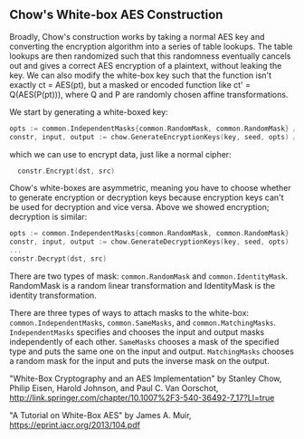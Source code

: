 Chow's White-box AES Construction
---------------------------------

Broadly, Chow's construction works by taking a normal AES key and converting the encryption algorithm into a series of
table lookups. The table lookups are then randomized such that this randomness eventually cancels out and gives a
correct AES encryption of a plaintext, without leaking the key. We can also modify the white-box key such that the
function isn't exactly ct = AES(pt), but a masked or encoded function like ct' = Q(AES(P(pt))), where Q and P are
randomly chosen affine transformations.

We start by generating a white-boxed key:
```go
opts := common.IndependentMasks{common.RandomMask, common.RandomMask} // Random input and output masks.
constr, input, output := chow.GenerateEncryptionKeys(key, seed, opts) // key is the AES key, seed is the seed for the RNG.
```
which we can use to encrypt data, just like a normal cipher:
```go
  constr.Encrypt(dst, src)
```

Chow's white-boxes are asymmetric, meaning you have to choose whether to generate encryption or decryption keys because
encryption keys can't be used for decryption and vice versa. Above we showed encryption; decryption is similar:
```go
opts := common.IndependentMasks{common.RandomMask, common.RandomMask}
constr, input, output := chow.GenerateDecryptionKeys(key, seed, opts)
...
constr.Decrypt(dst, src)
```

There are two types of mask: `common.RandomMask` and `common.IdentityMask`. RandomMask is a random linear transformation
and IdentityMask is the identity transformation.

There are three types of ways to attach masks to the white-box: `common.IndependentMasks`, `common.SameMasks`, and
`common.MatchingMasks`. `IndependentMasks` specifies and chooses the input and output masks independently of each other.
`SameMasks` chooses a mask of the specified type and puts the same one on the input and output. `MatchingMasks` chooses
a random mask for the input and puts the inverse mask on the output.

"White-Box Cryptography and an AES Implementation" by Stanley Chow, Philip Eisen, Harold Johnson, and Paul C. Van
Oorschot, http://link.springer.com/chapter/10.1007%2F3-540-36492-7_17?LI=true

"A Tutorial on White-Box AES" by James A. Muir, https://eprint.iacr.org/2013/104.pdf
